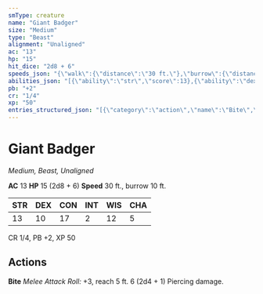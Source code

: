 ```yaml
---
smType: creature
name: "Giant Badger"
size: "Medium"
type: "Beast"
alignment: "Unaligned"
ac: "13"
hp: "15"
hit_dice: "2d8 + 6"
speeds_json: "{\"walk\":{\"distance\":\"30 ft.\"},\"burrow\":{\"distance\":\"10 ft.\"}}"
abilities_json: "[{\"ability\":\"str\",\"score\":13},{\"ability\":\"dex\",\"score\":10},{\"ability\":\"con\",\"score\":17},{\"ability\":\"int\",\"score\":2},{\"ability\":\"wis\",\"score\":12},{\"ability\":\"cha\",\"score\":5}]"
pb: "+2"
cr: "1/4"
xp: "50"
entries_structured_json: "[{\"category\":\"action\",\"name\":\"Bite\",\"text\":\"*Melee Attack Roll:* +3, reach 5 ft. 6 (2d4 + 1) Piercing damage.\"}]"
---
```


# Giant Badger
*Medium, Beast, Unaligned*

**AC** 13
**HP** 15 (2d8 + 6)
**Speed** 30 ft., burrow 10 ft.

| STR | DEX | CON | INT | WIS | CHA |
| --- | --- | --- | --- | --- | --- |
| 13 | 10 | 17 | 2 | 12 | 5 |

CR 1/4, PB +2, XP 50

## Actions

**Bite**
*Melee Attack Roll:* +3, reach 5 ft. 6 (2d4 + 1) Piercing damage.
